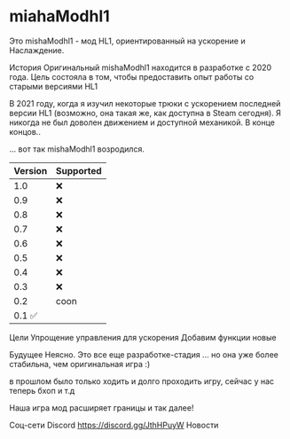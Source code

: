# miahaModhl1

Это mishaModhl1 - мод HL1, ориентированный на ускорение и Наслаждение.

История
Оригинальный mishaModhl1 находится в разработке с 2020 года. Цель состояла в том, чтобы предоставить опыт работы со старыми версиями HL1

В 2021 году, когда я изучил некоторые трюки с ускорением последней версии HL1 (возможно, она такая же, как доступна в Steam сегодня). Я никогда не был доволен движением и доступной механикой. В конце концов..

... вот так mishaModhl1 возродился.

| Version | Supported          |
| ------- | ------------------ |
| 1.0 | :x:                |
| 0.9 | :x:                |
| 0.8 | :x:                |
| 0.7 | :x:                |
| 0.6 | :x:                |
| 0.5 | :x:                |
| 0.4 | :x:                |              
| 0.3 | :x:                |
| 0.2 | coon               |
| 0.1 :white_check_mark:   |

Цели
Упрощение управления для ускорения
Добавим функции новые

Будущее
Неясно. Это все еще разработке-стадия ... но она уже более стабильна, чем оригинальная игра :)

в прошлом было только  ходить и долго проходить игру, сейчас у нас теперь бхоп и т.д

Наша игра мод расширяет границы и так далее!

Соц-сети
Discord https://discord.gg/JthHPuyW
Новости
